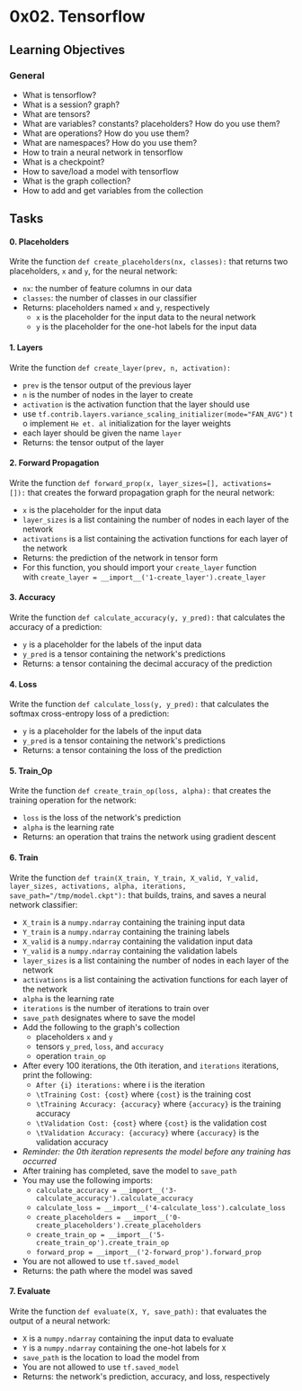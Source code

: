 0x02. Tensorflow
================

Learning Objectives
-------------------

### General

-   What is tensorflow?
-   What is a session? graph?
-   What are tensors?
-   What are variables? constants? placeholders? How do you use them?
-   What are operations? How do you use them?
-   What are namespaces? How do you use them?
-   How to train a neural network in tensorflow
-   What is a checkpoint?
-   How to save/load a model with tensorflow
-   What is the graph collection?
-   How to add and get variables from the collection


Tasks
-----

#### 0\. Placeholders

Write the function `def create_placeholders(nx, classes):` that returns two placeholders, `x` and `y`, for the neural network:

-   `nx`: the number of feature columns in our data
-   `classes`: the number of classes in our classifier
-   Returns: placeholders named `x` and `y`, respectively
    -   `x` is the placeholder for the input data to the neural network
    -   `y` is the placeholder for the one-hot labels for the input data

#### 1\. Layers

Write the function `def create_layer(prev, n, activation):`

-   `prev` is the tensor output of the previous layer
-   `n` is the number of nodes in the layer to create
-   `activation` is the activation function that the layer should use
-   use `tf.contrib.layers.variance_scaling_initializer(mode="FAN_AVG")` to implement `He et. al` initialization for the layer weights
-   each layer should be given the name `layer`
-   Returns: the tensor output of the layer

#### 2\. Forward Propagation

Write the function `def forward_prop(x, layer_sizes=[], activations=[]):` that creates the forward propagation graph for the neural network:

-   `x` is the placeholder for the input data
-   `layer_sizes` is a list containing the number of nodes in each layer of the network
-   `activations` is a list containing the activation functions for each layer of the network
-   Returns: the prediction of the network in tensor form
-   For this function, you should import your `create_layer` function with `create_layer = __import__('1-create_layer').create_layer`

#### 3\. Accuracy

Write the function `def calculate_accuracy(y, y_pred):` that calculates the accuracy of a prediction:

-   `y` is a placeholder for the labels of the input data
-   `y_pred` is a tensor containing the network's predictions
-   Returns: a tensor containing the decimal accuracy of the prediction

#### 4\. Loss

Write the function `def calculate_loss(y, y_pred):` that calculates the softmax cross-entropy loss of a prediction:

-   `y` is a placeholder for the labels of the input data
-   `y_pred` is a tensor containing the network's predictions
-   Returns: a tensor containing the loss of the prediction

#### 5\. Train_Op

Write the function `def create_train_op(loss, alpha):` that creates the training operation for the network:

-   `loss` is the loss of the network's prediction
-   `alpha` is the learning rate
-   Returns: an operation that trains the network using gradient descent

#### 6\. Train

Write the function `def train(X_train, Y_train, X_valid, Y_valid, layer_sizes, activations, alpha, iterations, save_path="/tmp/model.ckpt"):` that builds, trains, and saves a neural network classifier:

-   `X_train` is a `numpy.ndarray` containing the training input data
-   `Y_train` is a `numpy.ndarray` containing the training labels
-   `X_valid` is a `numpy.ndarray` containing the validation input data
-   `Y_valid` is a `numpy.ndarray` containing the validation labels
-   `layer_sizes` is a list containing the number of nodes in each layer of the network
-   `activations` is a list containing the activation functions for each layer of the network
-   `alpha` is the learning rate
-   `iterations` is the number of iterations to train over
-   `save_path` designates where to save the model
-   Add the following to the graph's collection
    -   placeholders `x` and `y`
    -   tensors `y_pred`, `loss`, and `accuracy`
    -   operation `train_op`
-   After every 100 iterations, the 0th iteration, and `iterations` iterations, print the following:
    -   `After {i} iterations:` where i is the iteration
    -   `\tTraining Cost: {cost}` where `{cost}` is the training cost
    -   `\tTraining Accuracy: {accuracy}` where `{accuracy}` is the training accuracy
    -   `\tValidation Cost: {cost}` where `{cost}` is the validation cost
    -   `\tValidation Accuracy: {accuracy}` where `{accuracy}` is the validation accuracy
-   *Reminder: the 0th iteration represents the model before any training has occurred*
-   After training has completed, save the model to `save_path`
-   You may use the following imports:
    -   `calculate_accuracy = __import__('3-calculate_accuracy').calculate_accuracy`
    -   `calculate_loss = __import__('4-calculate_loss').calculate_loss`
    -   `create_placeholders = __import__('0-create_placeholders').create_placeholders`
    -   `create_train_op = __import__('5-create_train_op').create_train_op`
    -   `forward_prop = __import__('2-forward_prop').forward_prop`
-   You are not allowed to use `tf.saved_model`
-   Returns: the path where the model was saved

#### 7\. Evaluate

Write the function `def evaluate(X, Y, save_path):` that evaluates the output of a neural network:

-   `X` is a `numpy.ndarray` containing the input data to evaluate
-   `Y` is a `numpy.ndarray` containing the one-hot labels for `X`
-   `save_path` is the location to load the model from
-   You are not allowed to use `tf.saved_model`
-   Returns: the network's prediction, accuracy, and loss, respectively


